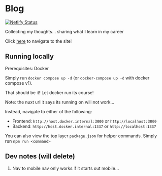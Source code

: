 # Blog

[![Netlify Status](https://api.netlify.com/api/v1/badges/91fc9ced-e839-478c-8cbe-5bb2b8ffed80/deploy-status)](https://app.netlify.com/sites/marc-shepherd/deploys)

Collecting my thoughts... sharing what I learn in my career

Click [here](https://marc-shepherd.netlify.app/) to navigate to the site!


## Running locally

Prerequisites: Docker

Simply run `docker compose up -d` (or `docker-compose up -d` with docker compose v1). 

That should be it! Let docker run its course!

Note: the nuxt url it says its running on will not work...

Instead, navigate to either of the following: 

- Frontend: `http://host.docker.internal:3000` or `http://localhost:3000`
- Backend: `http://host.docker.internal:1337` or `http://localhost:1337`

You can also view the top layer `package.json` for helper commands. Simply run `npm run <command>`

## Dev notes (will delete)

1. Nav to mobile nav only works if it starts out mobile...